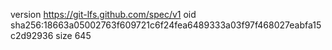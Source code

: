version https://git-lfs.github.com/spec/v1
oid sha256:18663a05002763f609721c6f24fea6489333a03f97f468027eabfa15c2d92936
size 645
